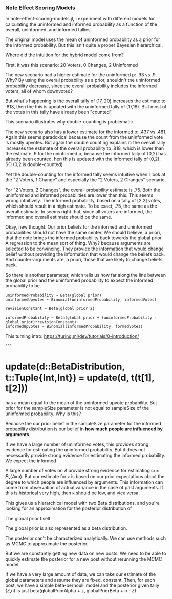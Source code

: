
### Note Effect Scoring Models

In note-effect-scoring-models.jl, I experiment with different models for calculating the uninformed and informed probability as a function of the overall, uninformed, and informed tallies.

The original model uses the mean of uninformed probability as a prior for the informed probability. But this isn't quite a proper Bayesian hierarchical.





Where did the intuition for the hybrid model come from?

First, it was this scenario:
	20 Voters, 0 Changes, 2 Uninformed

The new scenario had a higher estimate for the uninformed p: .93 vs .9. Why? By using the overall probability as a prior, shouldn't the 
	uninformed probability decrease, since the overall probability includes the informed voters, all of whom downvoted? 

But what's happening is the overall tally of (17, 20) increases the estimate to .818, then the this is updated with the uninformed tally of (17,18). BUt most of the votes in this tally have already been "counted"

This scenario illustrates why double-counting is problematic.

The new scenario also has a lower estimate for the informed p: .437 vs .481. Again this seems paradoxical because the count from the uninformed vote is mostly upvotes. But
	again the double counting explains it: the overall rally increases the estimate of the overall probability to .818, which is lower than the estimate .9 for the uninformed p, because the informed tally of (0,2)
	has already been counted. hen this is updated with the informed tally of (0,2). SO (0,2 is double-counted)

Yet the double-counting for the informed tally seems intuitive when I look at the "2 Voters, 1 Change" and especially the "2 Voters, 2 Changes" scenario. 	

For "2 Voters, 2 Changes", the overall probability estimate is .75. Both the uninformed and informed probabilities are lower than this. This seems wrong intuitively. The informed 
probability, based on a tally of [2,2] votes, which should result in a high estimate. To be exact, .75, the same as the overall estimate. In seems right that, since all voters are informed,
the informed and overall estimate should be the same.


Okay, new thought. Our prior beliefs for the informed and uninformed probabilities should not have the same center. We should believe, a priori, that the note brings the
informed probability back towards the global prior. A regression to the mean sort of thing. Why? because arguments are selected to be convincing. They provide the information
that would change belief without providing the information that would change the beliefs back. And counter-arguments are, a priori, those that are likely to  change beliefs back.

So there is another parameter, which tells us how far along the line between the global prior and the uninformed probability to expect the informed probability to be.

	uninformedProbability ~ Beta(global prior)
	uninformedUpvotes ~ Binomial(uninformedProbability, informedVotes)

	revisionConstant ~ Beta(global prior 2)

	informedProbability ~ Beta(global prior + (uninformedProbability - global prior)*revisionConstant)
	informedUpvotes ~ Binomial(informedProbability, formedVotes)

This turning intro: https://turing.ml/dev/tutorials/0-introduction/ 

"""



# update(d::BetaDistribution, t::Tuple{Int,Int}) = update(d, t(t[1], t[2]))




has a mean equal to the mean of the uninformed upvote probability. But prior for the sampleSize parameter is not equal to sampleSize of the uninformed probability. Why is this?

Because the our prior belief in the sampleSize parameter for the informed probability distribution is our belief in **how much people are influenced by arguments**.


If we have a large number of uninformed votes, this provides strong evidence for estimating the uninformed probability. But it does not necessarily provide strong evidence for estimating the informed probability. We expect the informed  



A large number of votes on 𝐴 provide strong evidence for estimating ω = 𝑃ᵥ(𝐴=a). But our estimate for κ is based on our prior expectations about the degree to which people are influenced by arguments. This information can come from observation of actual variance in the case of past arguments. If this is historical very high, then κ should be low, and vice versa.



This gives us a hierarchical model with two Beta distributions, and you're looking for an approximation for the posterior distribution of 






The global prior tiself

The global prior is also represented as a beta distribution.



The posterior can't be characterized analytically. We can use methods such as MCMC to approximate the posterior. 

But we are constantly getting new data on new posts. We need to be able to quickly estimate the posterior for a new post without rerunning the MCMC model.

If we have a very large amount of data, we can take our estimate of the global parameters and assume they are fixed, constant. Then, for each post, we have a simple beta-bernoulli model and the posterior  given tally (Z,n) is just beta(globalPriorAlpha + z, globalPriorBeta + n - Z) 






